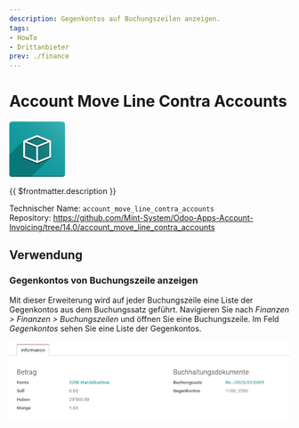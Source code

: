```yaml
---
description: Gegenkontos auf Buchungszeilen anzeigen.
tags:
- HowTo
- Drittanbieter
prev: ./finance
---
```

# Account Move Line Contra Accounts
![icon_oms_box](assets/icon_oms_box.png)

{{ $frontmatter.description }}

Technischer Name: `account_move_line_contra_accounts`\
Repository: <https://github.com/Mint-System/Odoo-Apps-Account-Invoicing/tree/14.0/account_move_line_contra_accounts>

## Verwendung

### Gegenkontos von Buchungszeile anzeigen

Mit dieser Erweiterung wird auf jeder Buchungszeile eine Liste der Gegenkontos aus dem Buchungssatz geführt. Navigieren Sie nach *Finanzen > Finanzen > Buchungszeilen* und öffnen Sie eine Buchungszeile. Im Feld *Gegenkontos* sehen Sie eine Liste der Gegenkontos.

![](assets/Account%20Move%20Line%20Contra%20Accounts.png)